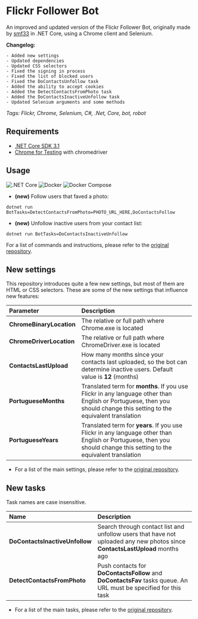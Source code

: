 # Flickr Follower Bot

An improved and updated version of the Flickr Follower Bot, originally made by [smf33](https://github.com/smf33) in .NET Core, using a Chrome client and Selenium.

**Changelog:**
```
- Added new settings
- Updated dependencies
- Updated CSS selectors
- Fixed the signing in process
- Fixed the list of blocked users
- Fixed the DoContactsUnfollow task
- Added the ability to accept cookies
- Added the DetectContactsFromPhoto task
- Added the DoContactsInactiveUnfollow task
- Updated Selenium arguments and some methods
```

*Tags: Flickr, Chrome, Selenium, C#, .Net, Core, bot, robot*

## Requirements

- [.NET Core SDK 3.1](https://dotnet.microsoft.com/download/dotnet-core/3.1)
- [Chrome for Testing](https://googlechromelabs.github.io/chrome-for-testing/#stable) with chromedriver

## Usage

![.NET Core](https://github.com/smf33/FlickrFollowerBot/workflows/.NET%20Core/badge.svg) ![Docker](https://github.com/smf33/FlickrFollowerBot/workflows/Docker/badge.svg) ![Docker Compose](https://github.com/smf33/FlickrFollowerBot/workflows/Docker%20Compose/badge.svg)

- **(new)** Follow users that faved a photo: 
```
dotnet run BotTasks=DetectContactsFromPhoto=PHOTO_URL_HERE,DoContactsFollow
```
- **(new)** Unfollow inactive users from your contact list: 
```
dotnet run BotTasks=DoContactsInactiveUnfollow
```
For a list of commands and instructions, please refer to the [original repository](https://github.com/smf33/FlickrFollowerBot#usage).

## New settings
This repository introduces quite a few new settings, but most of them are HTML or CSS selectors.
These are some of the new settings that influence new features:

| Parameter | Description |
| :-------- | :---------- |
| **ChromeBinaryLocation** | The relative or full path where Chrome.exe is located |
| **ChromeDriverLocation** | The relative or full path where ChromeDriver.exe is located |
| **ContactsLastUpload** | How many months since your contacts last uploaded, so the bot can determine inactive users. Default value is **12** (months) |
| **PortugueseMonths** | Translated term for **months**. If you use Flickr in any language other than English or Portuguese, then you should change this setting to the equivalent translation |
| **PortugueseYears** | Translated term for **years**. If you use Flickr in any language other than English or Portuguese, then you should change this setting to the equivalent translation |

- For a list of the main settings, please refer to the [original repository](https://github.com/smf33/FlickrFollowerBot#main-settings).

## New tasks
Task names are case insensitive.  

| Name | Description |
| :--- | :---------- |
| **DoContactsInactiveUnfollow** | Search through contact list and unfollow users that have not uploaded any new photos since **ContactsLastUpload** months ago |
| **DetectContactsFromPhoto** | Push contacts for **DoContactsFollow** and **DoContactsFav** tasks queue. An URL must be specified for this task |

- For a list of the main tasks, please refer to the [original repository](https://github.com/smf33/FlickrFollowerBot#availeable-taks).

